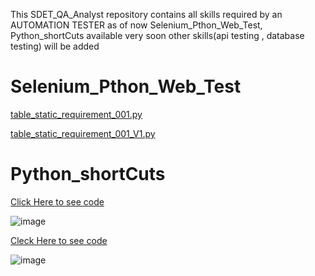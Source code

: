 This SDET_QA_Analyst repository contains all skills required by an AUTOMATION TESTER
as of now Selenium_Pthon_Web_Test, Python_shortCuts available
very soon other skills(api testing , database testing) will be added 


# Selenium_Pthon_Web_Test      
[table_static_requirement_001.py](https://github.com/shivashankars-github/SDET_QA_Analyst/blob/main/Selenium_Python_Web_Test/table_static_requirement_001.py)

[table_static_requirement_001_V1.py](https://github.com/shivashankars-github/SDET_QA_Analyst/blob/main/Selenium_Python_Web_Test/table_static_requirement_001_V1.py)

# Python_shortCuts

[Click Here to see code](https://github.com/shivashankars-github/SDET_QA_Analyst/blob/main/python_short_Cuts/Scenario_1192025001.py)

![image](https://github.com/user-attachments/assets/9c5d9746-5899-4c5b-8c81-d3364b5aaf06)


[Cleck Here to see code](https://github.com/shivashankars-github/SDET_QA_Analyst/blob/main/python_short_Cuts/Screenshot%202025-01-19%20205343.py)

![image](https://github.com/user-attachments/assets/3cfae49d-41be-4bc1-8e3d-0e3095ade981)
